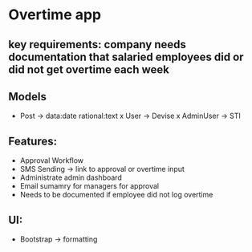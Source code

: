 # Overtime app

## key requirements: company needs documentation that salaried employees did or did not get overtime each week

## Models
- Post -> data:date rational:text
x User -> Devise
x AdminUser -> STI

## Features:
- Approval Workflow
- SMS Sending -> link to approval or overtime input
- Administrate admin dashboard
- Email sumamry for managers for approval
- Needs to be documented if employee did not log overtime

## UI:
- Bootstrap -> formatting
